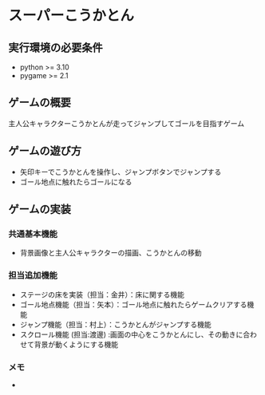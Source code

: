 # スーパーこうかとん

## 実行環境の必要条件
* python >= 3.10
* pygame >= 2.1

## ゲームの概要
主人公キャラクターこうかとんが走ってジャンプしてゴールを目指すゲーム

## ゲームの遊び方
* 矢印キーでこうかとんを操作し、ジャンプボタンでジャンプする
* ゴール地点に触れたらゴールになる

## ゲームの実装
### 共通基本機能
* 背景画像と主人公キャラクターの描画、こうかとんの移動

### 担当追加機能
* ステージの床を実装（担当：金井）：床に関する機能
* ゴール地点機能（担当：矢本）：ゴール地点に触れたらゲームクリアする機能
* ジャンプ機能（担当：村上）：こうかとんがジャンプする機能
* スクロール機能 (担当:渡邊) :画面の中心をこうかとんにし、その動きに合わせて背景が動くようにする機能

### メモ
* 

